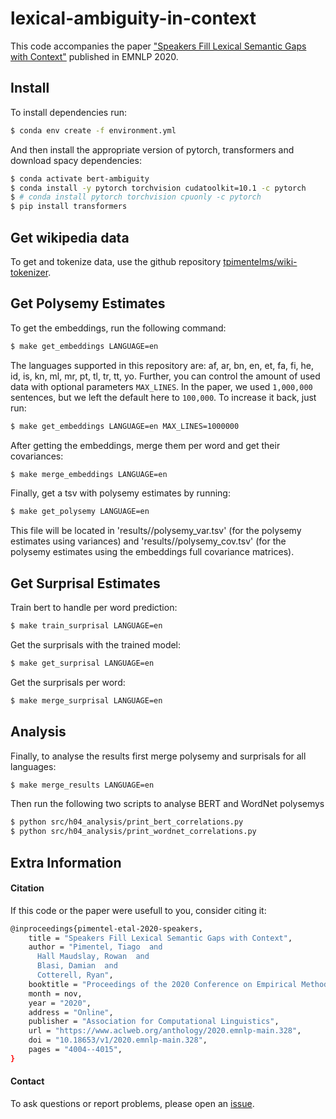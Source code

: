 # lexical-ambiguity-in-context

This code accompanies the paper ["Speakers Fill Lexical Semantic Gaps with Context"](https://www.aclweb.org/anthology/2020.emnlp-main.328/) published in EMNLP 2020.

## Install

To install dependencies run:
```bash
$ conda env create -f environment.yml
```

And then install the appropriate version of pytorch, transformers and download spacy dependencies:
```bash
$ conda activate bert-ambiguity
$ conda install -y pytorch torchvision cudatoolkit=10.1 -c pytorch
$ # conda install pytorch torchvision cpuonly -c pytorch
$ pip install transformers
```

## Get wikipedia data

To get and tokenize data, use the github repository [tpimentelms/wiki-tokenizer](https://github.com/tpimentelms/wiki-tokenizer).

## Get Polysemy Estimates

To get the embeddings, run the following command:
```bash
$ make get_embeddings LANGUAGE=en
```
The languages supported in this repository are: af, ar, bn, en, et, fa, fi, he, id, is, kn, ml, mr, pt, tl, tr, tt, yo.
Further, you can control the amount of used data with optional parameters `MAX_LINES`. In the paper, we used `1,000,000` sentences, but we left the default here to `100,000`. To increase it back, just run:
```bash
$ make get_embeddings LANGUAGE=en MAX_LINES=1000000
```

After getting the embeddings, merge them per word and get their covariances:
```bash
$ make merge_embeddings LANGUAGE=en
```

Finally, get a tsv with polysemy estimates by running:
```bash
$ make get_polysemy LANGUAGE=en
```
This file will be located in 'results/<lang>/polysemy_var.tsv' (for the polysemy estimates using variances) and 'results/<lang>/polysemy_cov.tsv' (for the polysemy estimates using the embeddings full covariance matrices).



## Get Surprisal Estimates

Train bert to handle per word prediction:
```bash
$ make train_surprisal LANGUAGE=en
```

Get the surprisals with the trained model:
```bash
$ make get_surprisal LANGUAGE=en
```

Get the surprisals per word:
```bash
$ make merge_surprisal LANGUAGE=en
```


## Analysis


Finally, to analyse the results first merge polysemy and surprisals for all languages:
```bash
$ make merge_results LANGUAGE=en
```

Then run the following two scripts to analyse BERT and WordNet polysemys

```bash
$ python src/h04_analysis/print_bert_correlations.py
$ python src/h04_analysis/print_wordnet_correlations.py
```


## Extra Information

#### Citation

If this code or the paper were usefull to you, consider citing it:

```bash
@inproceedings{pimentel-etal-2020-speakers,
    title = "Speakers Fill Lexical Semantic Gaps with Context",
    author = "Pimentel, Tiago  and
      Hall Maudslay, Rowan  and
      Blasi, Damian  and
      Cotterell, Ryan",
    booktitle = "Proceedings of the 2020 Conference on Empirical Methods in Natural Language Processing (EMNLP)",
    month = nov,
    year = "2020",
    address = "Online",
    publisher = "Association for Computational Linguistics",
    url = "https://www.aclweb.org/anthology/2020.emnlp-main.328",
    doi = "10.18653/v1/2020.emnlp-main.328",
    pages = "4004--4015",
}
```


#### Contact

To ask questions or report problems, please open an [issue](https://github.com/tpimentelms/lexical-ambiguity-in-context/issues).
